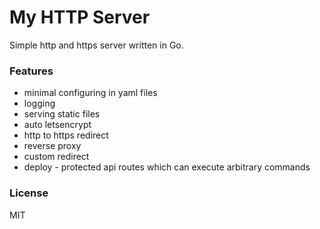 # My HTTP Server

Simple http and https server written in Go. 

### Features
* minimal configuring in yaml files
* logging
* serving static files
* auto letsencrypt
* http to https redirect
* reverse proxy
* custom redirect
* deploy - protected api routes which can execute arbitrary commands

### License
MIT
